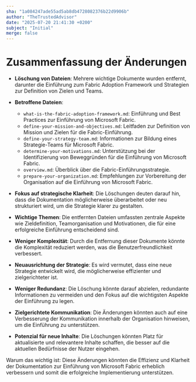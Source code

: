 ```yaml
---
sha: "1a084247ade55ad5ab8db4728082376b22d9906b"
author: "TheTrustedAdvisor"
date: "2025-07-20 21:41:30 +0200"
subject: "Initial"
merge: false
---
```


# Zusammenfassung der Änderungen

- **Löschung von Dateien**: Mehrere wichtige Dokumente wurden entfernt, darunter die Einführung zum Fabric Adoption Framework und Strategien zur Definition von Zielen und Teams.
- **Betroffene Dateien**: 
  - `what-is-the-fabric-adoption-framework.md`: Einführung und Best Practices zur Einführung von Microsoft Fabric.
  - `define-your-mission-and-objectives.md`: Leitfaden zur Definition von Mission und Zielen für die Fabric-Einführung.
  - `define-your-strategy-team.md`: Informationen zur Bildung eines Strategie-Teams für Microsoft Fabric.
  - `determine-your-motivations.md`: Unterstützung bei der Identifizierung von Beweggründen für die Einführung von Microsoft Fabric.
  - `overview.md`: Überblick über die Fabric-Einführungsstrategie.
  - `prepare-your-organization.md`: Empfehlungen zur Vorbereitung der Organisation auf die Einführung von Microsoft Fabric.
  
- **Fokus auf strategische Klarheit**: Die Löschungen deuten darauf hin, dass die Dokumentation möglicherweise überarbeitet oder neu strukturiert wird, um die Strategie klarer zu gestalten.
- **Wichtige Themen**: Die entfernten Dateien umfassten zentrale Aspekte wie Zieldefinition, Teamorganisation und Motivationen, die für eine erfolgreiche Einführung entscheidend sind.
- **Weniger Komplexität**: Durch die Entfernung dieser Dokumente könnte die Komplexität reduziert werden, was die Benutzerfreundlichkeit verbessert.
- **Neuausrichtung der Strategie**: Es wird vermutet, dass eine neue Strategie entwickelt wird, die möglicherweise effizienter und zielgerichteter ist.
- **Weniger Redundanz**: Die Löschung könnte darauf abzielen, redundante Informationen zu vermeiden und den Fokus auf die wichtigsten Aspekte der Einführung zu legen.
- **Zielgerichtete Kommunikation**: Die Änderungen könnten auch auf eine Verbesserung der Kommunikation innerhalb der Organisation hinweisen, um die Einführung zu unterstützen.
- **Potenzial für neue Inhalte**: Die Löschungen könnten Platz für aktualisierte und relevantere Inhalte schaffen, die besser auf die aktuellen Bedürfnisse der Nutzer eingehen.

Warum das wichtig ist: Diese Änderungen könnten die Effizienz und Klarheit der Dokumentation zur Einführung von Microsoft Fabric erheblich verbessern und somit die erfolgreiche Implementierung unterstützen.

